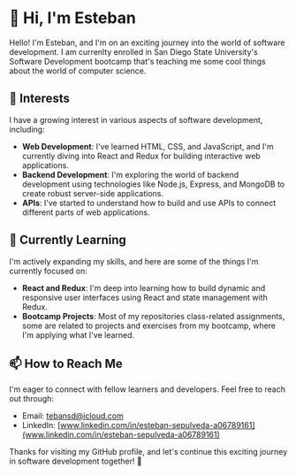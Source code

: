 # 👋 Hi, I'm Esteban

Hello! I'm Esteban, and I'm on an exciting journey into the world of software development. I am currenlty enrolled in San Diego State University's Software Development bootcamp that's teaching me some cool things about the world of computer science.

## 👀 Interests

I have a growing interest in various aspects of software development, including:

- **Web Development**: I've learned HTML, CSS, and JavaScript, and I'm currently diving into React and Redux for building interactive web applications.
- **Backend Development**: I'm exploring the world of backend development using technologies like Node.js, Express, and MongoDB to create robust server-side applications.
- **APIs**: I've started to understand how to build and use APIs to connect different parts of web applications.

## 🌱 Currently Learning

I'm actively expanding my skills, and here are some of the things I'm currently focused on:

- **React and Redux**: I'm deep into learning how to build dynamic and responsive user interfaces using React and state management with Redux.
- **Bootcamp Projects**: Most of my repositories class-related assignments, some are related to projects and exercises from my bootcamp, where I'm applying what I've learned.

## 📫 How to Reach Me

I'm eager to connect with fellow learners and developers. Feel free to reach out through:

- Email: [tebansd@icloud.com](mailto:tebansd@icloud.com)
- LinkedIn: [www.linkedin.com/in/esteban-sepulveda-a06789161](www.linkedin.com/in/esteban-sepulveda-a06789161)

Thanks for visiting my GitHub profile, and let's continue this exciting journey in software development together! 🚀

<!---
estebansep1/estebansep1 is a ✨ special ✨ repository because its `README.md` (this file) appears on your GitHub profile.
You can click the Preview link to take a look at your changes.
--->
